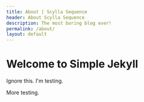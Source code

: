 ```yaml
---
title: About | Scylla Sequence
header: About Scylla Sequence
description: The most boring blog ever!
permalink: /about/
layout: default
---
```


# Welcome to Simple Jekyll

Ignore this. I'm testing.

More testing.
